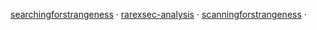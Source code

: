 [searchingforstrangeness](https://github.com/njlane314/searchingforstrangeness) ·
[rarexsec-analysis](https://github.com/njlane314/rarexsec-analysis) ·
[scanningforstrangeness](https://github.com/njlane314/scanningforstrangeness) ·

